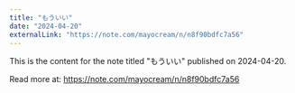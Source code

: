 ```yaml
---
title: "もういい"
date: "2024-04-20"
externalLink: "https://note.com/mayocream/n/n8f90bdfc7a56"
---
```


This is the content for the note titled "もういい" published on 2024-04-20.

Read more at: https://note.com/mayocream/n/n8f90bdfc7a56
